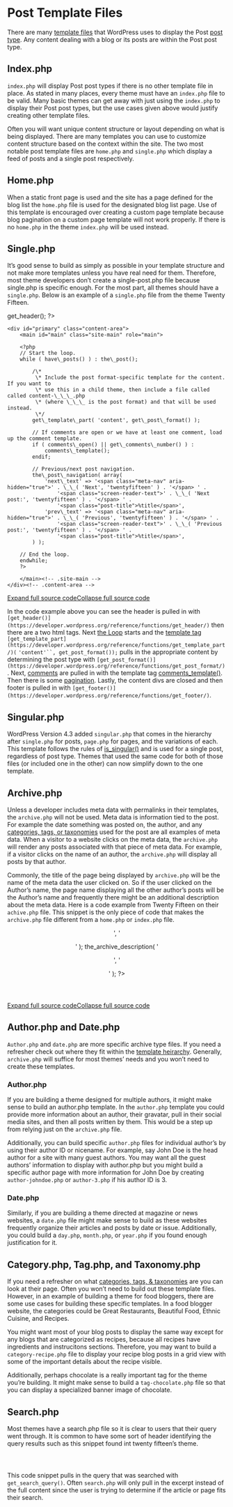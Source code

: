 # Post Template Files

There are many [template files](https://developer.wordpress.org/themes/basics/template-files/) that WordPress uses to display the Post [post type](https://developer.wordpress.org/themes/basics/post-types/). Any content dealing with a blog or its posts are within the Post post type.

## Index.php

`index.php` will display Post post types if there is no other template file in place. As stated in many places, every theme must have an `index.php` file to be valid. Many basic themes can get away with just using the `index.php` to display their Post post types, but the use cases given above would justify creating other template files.

Often you will want unique content structure or layout depending on what is being displayed. There are many templates you can use to customize content structure based on the context within the site. The two most notable post template files are `home.php` and `single.php` which display a feed of posts and a single post respectively.

## Home.php

When a static front page is used and the site has a page defined for the blog list the `home.php` file is used for the designated blog list page. Use of this template is encouraged over creating a custom page template because blog pagination on a custom page template will not work properly. If there is no `home.php` in the theme `index.php` will be used instead.

## Single.php

It’s good sense to build as simply as possible in your template structure and not make more templates unless you have real need for them. Therefore, most theme developers don’t create a single-post.php file because single.php is specific enough. For the most part, all themes should have a `single.php`. Below is an example of a `single.php` file from the theme Twenty Fifteen.

</p>
<?php
/\*\*
 \* The template for displaying all single posts and attachments
 \*
 \* @package WordPress
 \* @subpackage Twenty\_Fifteen
 \* @since Twenty Fifteen 1.0
 \*/
 
get\_header(); ?>
 
    <div id="primary" class="content-area">
        <main id="main" class="site-main" role="main">
 
        <?php
        // Start the loop.
        while ( have\_posts() ) : the\_post();
 
            /\*
             \* Include the post format-specific template for the content. If you want to
             \* use this in a child theme, then include a file called called content-\_\_\_.php
             \* (where \_\_\_ is the post format) and that will be used instead.
             \*/
            get\_template\_part( 'content', get\_post\_format() );
 
            // If comments are open or we have at least one comment, load up the comment template.
            if ( comments\_open() || get\_comments\_number() ) :
                comments\_template();
            endif;
 
            // Previous/next post navigation.
            the\_post\_navigation( array(
                'next\_text' => '<span class="meta-nav" aria-hidden="true">' . \_\_( 'Next', 'twentyfifteen' ) . '</span> ' .
                    '<span class="screen-reader-text">' . \_\_( 'Next post:', 'twentyfifteen' ) . '</span> ' .
                    '<span class="post-title">%title</span>',
                'prev\_text' => '<span class="meta-nav" aria-hidden="true">' . \_\_( 'Previous', 'twentyfifteen' ) . '</span> ' .
                    '<span class="screen-reader-text">' . \_\_( 'Previous post:', 'twentyfifteen' ) . '</span> ' .
                    '<span class="post-title">%title</span>',
            ) );
 
        // End the loop.
        endwhile;
        ?>
 
        </main><!-- .site-main -->
    </div><!-- .content-area -->
 
<?php get\_footer(); ?>
<p>

[Expand full source code](#)[Collapse full source code](#)

In the code example above you can see the header is pulled in with `[get_header()](https://developer.wordpress.org/reference/functions/get_header/)` then there are a two html tags. Next [the Loop](https://developer.wordpress.org/themes/basics/the-loop/) starts and the [template tag](https://developer.wordpress.org/themes/basics/template-tags/) `[get_template_part](https://developer.wordpress.org/reference/functions/get_template_part/)(` `'content'``, get_post_format());` pulls in the appropriate content by determining the post type with `[get_post_format()](https://developer.wordpress.org/reference/functions/get_post_format/)`. Next, [comments](https://developer.wordpress.org/themes/functionality/comments/) are pulled in with the template tag [comments\_template()](https://developer.wordpress.org/reference/functions/comments_template/). Then there is some [pagination](https://developer.wordpress.org/themes/functionality/pagination/). Lastly, the content divs are closed and then footer is pulled in with `[get_footer()](https://developer.wordpress.org/reference/functions/get_footer/)`.

## Singular.php

WordPress Version 4.3 added `singular.php` that comes in the hierarchy after `single.php` for posts, `page.php` for pages, and the variations of each. This template follows the rules of [is\_singular()](https://developer.wordpress.org/reference/functions/is_singular/) and is used for a single post, regardless of post type. Themes that used the same code for both of those files (or included one in the other) can now simplify down to the one template.

## Archive.php

Unless a developer includes meta data with permalinks in their templates, the `archive.php` will not be used. Meta data is information tied to the post. For example the date something was posted on, the author, and any [categories, tags, or taxonomies](https://developer.wordpress.org/themes/functionality/categories-tags-custom-taxonomies/) used for the post are all examples of meta data. When a visitor to a website clicks on the meta data, the `archive.php` will render any posts associated with that piece of meta data. For example, if a visitor clicks on the name of an author, the `archive.php` will display all posts by that author.

Commonly, the title of the page being displayed by `archive.php` will be the name of the meta data the user clicked on. So if the user clicked on the Author’s name, the page name displaying all the other author’s posts will be the Author’s name and frequently there might be an additional description about the meta data. Here is a code example from Twenty Fifteen on their `achive.php` file. This snippet is the only piece of code that makes the `archive.php` file different from a `home.php` or `index.php` file.

</p>
<header class="page-header">
    <?php
        the\_archive\_title( '
 
<h1 class="page-title">', '</h1>
 
 
' );
        the\_archive\_description( '
 
<div class="taxonomy-description">', '</div>
 
 
' );
    ?>
</header>
 
 
<!-- .page-header -->
<p>

[Expand full source code](#)[Collapse full source code](#)

## Author.php and Date.php

`Author.php` and `date.php` are more specific archive type files. If you need a refresher check out where they fit within the [template heirarchy](https://developer.wordpress.org/themes/basics/template-hierarchy/). Generally, `archive.php` will suffice for most themes’ needs and you won’t need to create these templates.

### Author.php

If you are building a theme designed for multiple authors, it might make sense to build an author.php template. In the `author.php` template you could provide more information about an author, their gravatar, pull in their social media sites, and then all posts written by them. This would be a step up from relying just on the `archive.php` file.

Additionally, you can build specific `author.php` files for individual author’s by using their author ID or nicename. For example, say John Doe is the head author for a site with many guest authors. You may want all the guest authors’ information to display with author.php but you might build a specific author page with more information for John Doe by creating `author-johndoe.php` or `author-3.php` if his author ID is 3.

### Date.php

Similarly, if you are building a theme directed at magazine or news websites, a `date.php` file might make sense to build as these websites frequently organize their articles and posts by date or issue. Additionally, you could build a `day.php`, `month.php`, or `year.php` if you found enough justification for it.

## Category.php, Tag.php, and Taxonomy.php

If you need a refresher on what [categories, tags, & taxonomies](https://developer.wordpress.org/themes/basics/categories-tags-custom-taxonomies/) are you can look at their page. Often you won’t need to build out these template files. However, in an example of building a theme for food bloggers, there are some use cases for building these specific templates. In a food blogger website, the categories could be Great Restaurants, Beautiful Food, Ethnic Cuisine, and Recipes.

You might want most of your blog posts to display the same way except for any blogs that are categorized as recipes, because all recipes have ingredients and instrucitons sections. Therefore, you may want to build a `category-recipe.php` file to display your recipe blog posts in a grid view with some of the important details about the recipe visible.

Additionally, perhaps chocolate is a really important tag for the theme you’re building. It might make sense to build a `tag-chocolate.php` file so that you can display a specialized banner image of chocolate.

## Search.php

Most themes have a search.php file so it is clear to users that their query went through. It is common to have some sort of header identifying the query results such as this snippet found int twenty fifteen’s theme.

</p>
<header class="page-header">
 
 
<h1 class="page-title"><?php printf( \_\_( 'Search Results for: %s', 'twentyfifteen' ), get\_search\_query() ); ?></h1>
 
 
</header>
 
 
<!-- .page-header -->
<p>

This code snippet pulls in the query that was searched with `get_search_query()`. Often `search.php` will only pull in the excerpt instead of the full content since the user is trying to determine if the article or page fits their search.